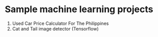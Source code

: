 # Sample machine learning projects 
1. Used Car Price Calculator For The Philippines
2. Cat and Tail image detector (Tensorflow)
